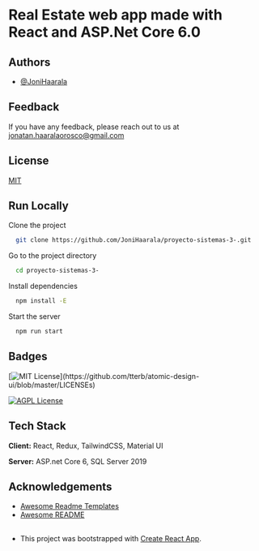 # Real Estate web app made with React and ASP.Net Core 6.0



## Authors

- [@JoniHaarala](https://github.com/JoniHaarala)

## Feedback

If you have any feedback, please reach out to us at jonatan.haaralaorosco@gmail.com


## License

[MIT](https://choosealicense.com/licenses/mit/)

## Run Locally

Clone the project

```bash
  git clone https://github.com/JoniHaarala/proyecto-sistemas-3-.git
```

Go to the project directory

```bash
  cd proyecto-sistemas-3-
```

Install dependencies

```bash
  npm install -E
```

Start the server

```bash
  npm run start
```

## Badges

[![MIT License](https://img.shields.io/apm/l/atomic-design-ui.svg?)](https://github.com/tterb/atomic-design-ui/blob/master/LICENSEs)

[![AGPL License](https://img.shields.io/badge/license-AGPL-blue.svg)](http://www.gnu.org/licenses/agpl-3.0)


## Tech Stack

**Client:** React, Redux, TailwindCSS, Material UI

**Server:** ASP.net Core 6, SQL Server 2019

## Acknowledgements

 - [Awesome Readme Templates](https://awesomeopensource.com/project/elangosundar/awesome-README-templates)
 - [Awesome README](https://github.com/matiassingers/awesome-readme)

##
- This project was bootstrapped with [Create React App](https://github.com/facebook/create-react-app).
